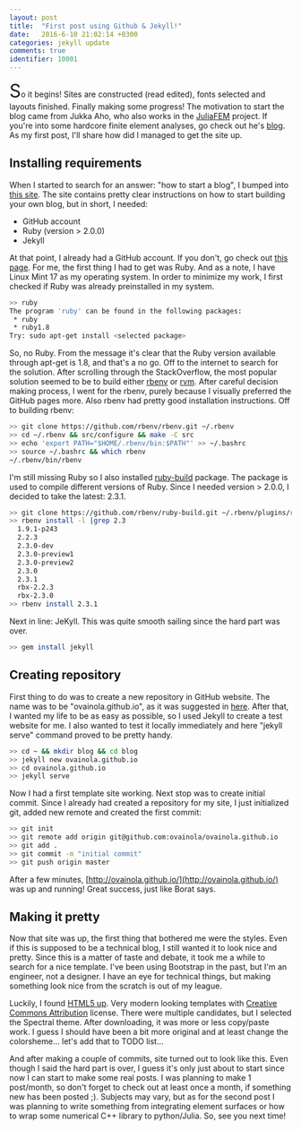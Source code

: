 ```yaml
---
layout: post
title:  "First post using Github & Jekyll!"
date:   2016-6-10 21:02:14 +0300
categories: jekyll update
comments: true
identifier: 10001
---
```

<p><font size="6">S</font>o it begins! Sites are constructed (read edited),
fonts selected and layouts finished. Finally making some progress! The motivation
 to start the blog came from Jukka Aho, who also works in the
  <a href="https://github.com/JuliaFEM/JuliaFEM.jl">JuliaFEM</a> project.
If you're into some hardcore finite element analyses, go check out he's
<a href="http://ahojukka5.github.io/">blog</a>. As my first post, I'll share
how did I managed to get the site up.</p>

## Installing requirements

When I started to search for an answer: "how to start a blog", I bumped into [this site](https://help.github.com/articles/setting-up-your-github-pages-site-locally-with-jekyll/). The site contains pretty clear instructions on how to start building your own blog, but in short, I needed:

 * GitHub account
 * Ruby (version > 2.0.0)
 * Jekyll

 At that point, I already had a GitHub account. If you don't, go check out [this page](https://help.github.com/articles/set-up-git/). For me, the first thing I had to get was Ruby. And as a note, I have Linux Mint 17 as my operating system.
  In order to minimize my work, I first checked if Ruby was already preinstalled in my system.

```bash
>> ruby
The program 'ruby' can be found in the following packages:
 * ruby
 * ruby1.8
Try: sudo apt-get install <selected package>
```

So, no Ruby. From the message it's clear that the Ruby version available through
apt-get is 1.8, and that's a no go. Off to the internet to search for the solution.
After scrolling through the StackOverflow, the most popular solution seemed to
be to build either [rbenv](https://github.com/rbenv/rbenv) or [rvm](https://rvm.io/).
After careful decision making process, I went for the rbenv, purely because I
visually preferred the GitHub pages more. Also rbenv had pretty good installation instructions. Off to building rbenv:

```bash
>> git clone https://github.com/rbenv/rbenv.git ~/.rbenv
>> cd ~/.rbenv && src/configure && make -C src
>> echo 'export PATH="$HOME/.rbenv/bin:$PATH"' >> ~/.bashrc
>> source ~/.bashrc && which rbenv
~/.rbenv/bin/rbenv
```
I'm still missing Ruby so I also installed [ruby-build](https://github.com/rbenv/ruby-build#readme)
package. The package is used to compile different versions of Ruby.
Since I needed version > 2.0.0, I decided to take the latest: 2.3.1.

```bash
>> git clone https://github.com/rbenv/ruby-build.git ~/.rbenv/plugins/ruby-build
>> rbenv install -l |grep 2.3
  1.9.1-p243
  2.2.3
  2.3.0-dev
  2.3.0-preview1
  2.3.0-preview2
  2.3.0
  2.3.1
  rbx-2.2.3
  rbx-2.3.0
>> rbenv install 2.3.1
```

Next in line: JeKyll. This was quite smooth sailing since the hard part was over.

```bash
>> gem install jekyll
```

## Creating repository

First thing to do was to create a new repository in GitHub website. The name was to be
"ovainola.github.io", as it was suggested in [here](https://jekyllrb.com/docs/github-pages/).
After that, I wanted my life to be as easy as possible, so I used Jekyll to create
a test website for me. I also wanted to test it locally immediately and here "jekyll serve" command
proved to be pretty handy.

```bash
>> cd ~ && mkdir blog && cd blog
>> jekyll new ovainola.github.io
>> cd ovainola.github.io
>> jekyll serve
```

Now I had a first template site working. Next stop was to create initial commit.
Since I already had created a repository for my site, I just initialized
git, added new remote and created the first commit:

```bash
>> git init
>> git remote add origin git@github.com:ovainola/ovainola.github.io
>> git add .
>> git commit -m "initial commit"
>> git push origin master
```

After a few minutes, [http://ovainola.github.io/](http://ovainola.github.io/) was up and running!
Great success, just like Borat says.

## Making it pretty

Now that site was up, the first thing that bothered me were the styles.
Even if this is supposed to be a technical blog, I still wanted it to look nice and pretty.
Since this is a matter of taste and debate, it took me a while to search for a
nice template. I've been using Bootstrap in the past, but I'm an
engineer, not a designer. I have an eye for technical things, but making something look
nice from the scratch is out of my league.

Luckily, I found [HTML5 up](https://html5up.net/). Very modern looking templates
with [Creative Commons Attribution](https://html5up.net/license) license. There were
multiple candidates, but I selected the Spectral theme. After downloading,
it was more or less copy/paste work. I guess I should have been a bit more original
and at least change the colorsheme... let's add that to TODO list...

And after making a couple of commits, site turned out to look like this. Even though
I said the hard part is over, I guess it's only just about to start since now I can
start to make some real posts. I was planning to make 1 post/month, so don't forget to
check out at least once a month, if something new has been posted ;). Subjects may
vary, but as for the second post I was planning to write something from integrating
element surfaces or how to wrap some numerical C++ library to python/Julia. So, see you
next time!

[jekyll-docs]: http://jekyllrb.com/docs/home
[jekyll-gh]:   https://github.com/jekyll/jekyll
[jekyll-talk]: https://talk.jekyllrb.com/
